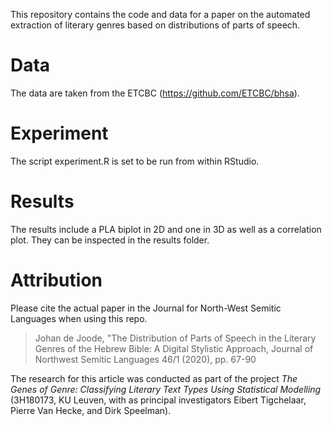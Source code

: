 This repository contains the code and data for a paper on the 
automated extraction of literary genres based on distributions of 
parts of speech.

# Data

The data are taken from the ETCBC (https://github.com/ETCBC/bhsa). 

# Experiment

The script experiment.R is set to be run from within RStudio.

# Results

The results include a PLA biplot in 2D and one in 3D as well as a correlation plot.
They can be inspected in the results folder.

# Attribution

Please cite the actual paper in the Journal for North-West Semitic Languages when
using this repo.

> Johan de Joode, "The Distribution of Parts of Speech in the
Literary Genres of the Hebrew Bible: A Digital Stylistic Approach,
Journal of Northwest Semitic Languages 46/1 (2020), pp. 67-90

The research for this article was conducted as part of the project *The Genes of Genre: Classifying Literary Text Types Using Statistical Modelling* (3H180173, KU Leuven, with as principal investigators Eibert Tigchelaar, Pierre Van Hecke, and Dirk Speelman).


